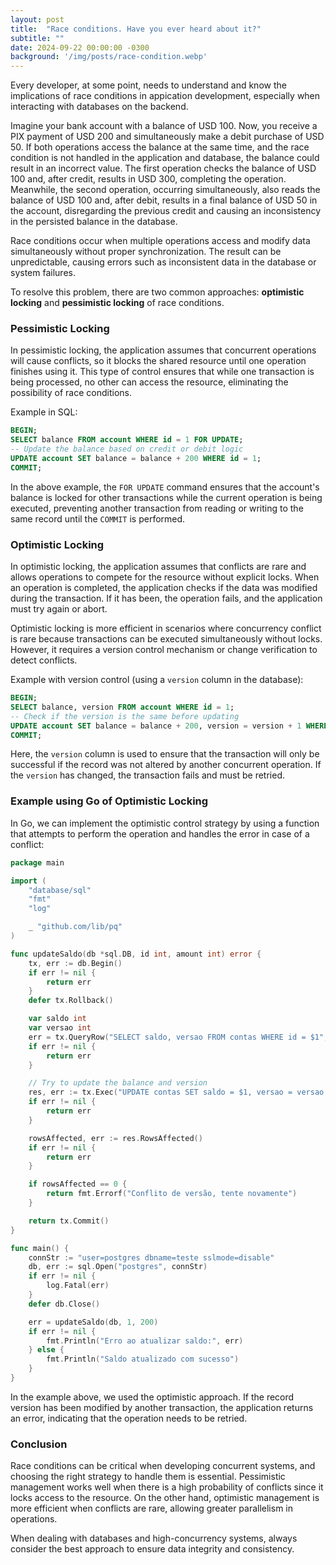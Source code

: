 ```yaml
---
layout: post
title:  "Race conditions. Have you ever heard about it?"
subtitle: ""
date: 2024-09-22 00:00:00 -0300
background: '/img/posts/race-condition.webp'
---
```


Every developer, at some point, needs to understand and know the implications of race conditions in appication development, especially when interacting with databases on the backend.

Imagine your bank account with a balance of USD 100. Now, you receive a PIX payment of USD 200 and simultaneously make a debit purchase of USD 50. If both operations access the balance at the same time, and the race condition is not handled in the application and database, the balance could result in an incorrect value. The first operation checks the balance of USD 100 and, after credit, results in USD 300, completing the operation. Meanwhile, the second operation, occurring simultaneously, also reads the balance of USD 100 and, after debit, results in a final balance of USD 50 in the account, disregarding the previous credit and causing an inconsistency in the persisted balance in the database.

Race conditions occur when multiple operations access and modify data simultaneously without proper synchronization. The result can be unpredictable, causing errors such as inconsistent data in the database or system failures.

To resolve this problem, there are two common approaches: **optimistic locking** and **pessimistic locking** of race conditions.

### Pessimistic Locking
In pessimistic locking, the application assumes that concurrent operations will cause conflicts, so it blocks the shared resource until one operation finishes using it. This type of control ensures that while one transaction is being processed, no other can access the resource, eliminating the possibility of race conditions.

Example in SQL:
```sql
BEGIN;
SELECT balance FROM account WHERE id = 1 FOR UPDATE;
-- Update the balance based on credit or debit logic
UPDATE account SET balance = balance + 200 WHERE id = 1;
COMMIT;
```
In the above example, the `FOR UPDATE` command ensures that the account's balance is locked for other transactions while the current operation is being executed, preventing another transaction from reading or writing to the same record until the `COMMIT` is performed.

### Optimistic Locking
In optimistic locking, the application assumes that conflicts are rare and allows operations to compete for the resource without explicit locks. When an operation is completed, the application checks if the data was modified during the transaction. If it has been, the operation fails, and the application must try again or abort.

Optimistic locking is more efficient in scenarios where concurrency conflict is rare because transactions can be executed simultaneously without locks. However, it requires a version control mechanism or change verification to detect conflicts.

Example with version control (using a `version` column in the database):
```sql
BEGIN;
SELECT balance, version FROM account WHERE id = 1;
-- Check if the version is the same before updating
UPDATE account SET balance = balance + 200, version = version + 1 WHERE id = 1 AND version = 1;
COMMIT;
```
Here, the `version` column is used to ensure that the transaction will only be successful if the record was not altered by another concurrent operation. If the `version` has changed, the transaction fails and must be retried.

### Example using Go of Optimistic Locking

In Go, we can implement the optimistic control strategy by using a function that attempts to perform the operation and handles the error in case of a conflict:

```go
package main

import (
    "database/sql"
    "fmt"
    "log"

    _ "github.com/lib/pq"
)

func updateSaldo(db *sql.DB, id int, amount int) error {
    tx, err := db.Begin()
    if err != nil {
        return err
    }
    defer tx.Rollback()

    var saldo int
    var versao int
    err = tx.QueryRow("SELECT saldo, versao FROM contas WHERE id = $1", id).Scan(&saldo, &versao)
    if err != nil {
        return err
    }

    // Try to update the balance and version
    res, err := tx.Exec("UPDATE contas SET saldo = $1, versao = versao + 1 WHERE id = $2 AND versao = $3", saldo+amount, id, versao)
    if err != nil {
        return err
    }

    rowsAffected, err := res.RowsAffected()
    if err != nil {
        return err
    }

    if rowsAffected == 0 {
        return fmt.Errorf("Conflito de versão, tente novamente")
    }

    return tx.Commit()
}

func main() {
    connStr := "user=postgres dbname=teste sslmode=disable"
    db, err := sql.Open("postgres", connStr)
    if err != nil {
        log.Fatal(err)
    }
    defer db.Close()

    err = updateSaldo(db, 1, 200)
    if err != nil {
        fmt.Println("Erro ao atualizar saldo:", err)
    } else {
        fmt.Println("Saldo atualizado com sucesso")
    }
}
```
In the example above, we used the optimistic approach. If the record version has been modified by another transaction, the application returns an error, indicating that the operation needs to be retried.

### Conclusion
Race conditions can be critical when developing concurrent systems, and choosing the right strategy to handle them is essential. Pessimistic management works well when there is a high probability of conflicts since it locks access to the resource. On the other hand, optimistic management is more efficient when conflicts are rare, allowing greater parallelism in operations.

When dealing with databases and high-concurrency systems, always consider the best approach to ensure data integrity and consistency.